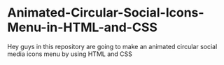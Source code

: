 # Animated-Circular-Social-Icons-Menu-in-HTML-and-CSS
Hey guys in this repository are going to make an animated circular social media icons menu by using HTML and CSS
